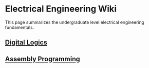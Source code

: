 # Electrical Engineering Wiki

This page summarizes the undergraduate level electrical engineering fundamentals.

## [Digital Logics](digital_logics.html)

## [Assembly Programming](assembly.html)
